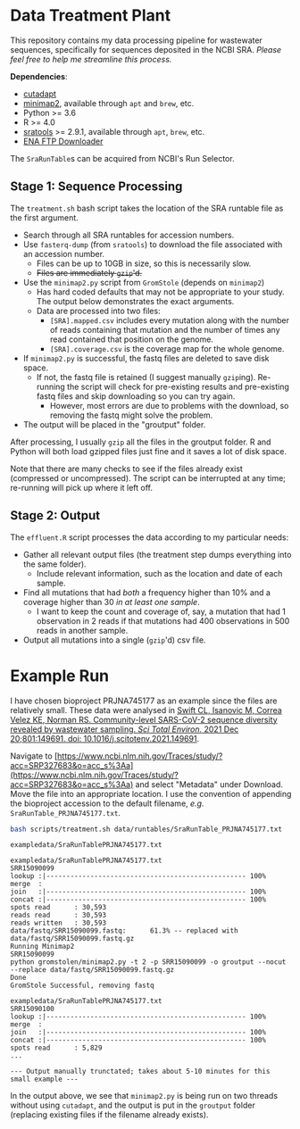 # Data Treatment Plant

This repository contains my data processing pipeline for wastewater sequences, specifically for sequences deposited in the NCBI SRA. *Please feel free to help me streamline this process.*

**Dependencies**:

- [cutadapt](https://cutadapt.readthedocs.io/en/stable/)
- [minimap2](https://github.com/lh3/minimap2), available through `apt` and `brew`, etc.
- Python >= 3.6
- R >= 4.0
- [sratools](https://github.com/ncbi/sra-tools) >= 2.9.1, available through `apt`, `brew`, etc.
- [ENA FTP Downloader](https://github.com/enasequence/ena-ftp-downloader/)

The `SraRunTable`s can be acquired from NCBI's Run Selector. 

## Stage 1: Sequence Processing

The `treatment.sh` bash script takes the location of the SRA runtable file as the first argument.

- Search through all SRA runtables for accession numbers.
- Use `fasterq-dump` (from `sratools`) to download the file associated with an accession number.
    - Files can be up to 10GB in size, so this is necessarily slow.
    - ~~Files are immediately `gzip`'d.~~
- Use the `minimap2.py` script from `GromStole` (depends on `minimap2`)
    - Has hard coded defaults that may not be appropriate to your study. The output below demonstrates the exact arguments.
    - Data are processed into two files:
        - `[SRA].mapped.csv` includes every mutation along with the number of reads containing that mutation and the number of times any read contained that position on the genome.
        - `[SRA].coverage.csv` is the coverage map for the whole genome.
- If `minimap2.py` is successful, the fastq files are deleted to save disk space.
    - If not, the fastq file is retained (I suggest manually `gzip`ing). Re-running the script will check for pre-existing results and pre-existing fastq files and skip downloading so you can try again. 
        - However, most errors are due to problems with the download, so removing the fastq might solve the problem.
- The output will be placed in the "groutput" folder. 

After processing, I usually `gzip` all the files in the groutput folder. R and Python will both load gzipped files just fine and it saves a lot of disk space.

Note that there are many checks to see if the files already exist (compressed or uncompressed). The script can be interrupted at any time; re-running will pick up where it left off.

## Stage 2: Output

The `effluent.R` script processes the data according to my particular needs:

- Gather all relevant output files (the treatment step dumps everything into the same folder).
    - Include relevant information, such as the location and date of each sample.
- Find all mutations that had *both* a frequency higher than 10% and a coverage higher than 30 *in at least one sample*.
    - I want to keep the count and coverage of, say, a mutation that had 1 observation in 2 reads if that mutations had 400 observations in 500 reads in another sample. 
- Output all mutations into a single (`gzip`'d) csv file.

# Example Run

I have chosen bioproject PRJNA745177 as an example since the files are relatively small. These data were analysed in [Swift CL, Isanovic M, Correa Velez KE, Norman RS. Community-level SARS-CoV-2 sequence diversity revealed by wastewater sampling. *Sci Total Environ.* 2021 Dec 20;801:149691. doi: 10.1016/j.scitotenv.2021.149691](https://www.ncbi.nlm.nih.gov/pmc/articles/PMC8372435/).

Navigate to [https://www.ncbi.nlm.nih.gov/Traces/study/?acc=SRP327683&o=acc_s%3Aa](https://www.ncbi.nlm.nih.gov/Traces/study/?acc=SRP327683&o=acc_s%3Aa) and select "Metadata" under Download. Move the file into an appropriate location. I use the convention of appending the bioproject accession to the default filename, *e.g.* `SraRunTable_PRJNA745177.txt`.

```sh
bash scripts/treatment.sh data/runtables/SraRunTable_PRJNA745177.txt
```

```
exampledata/SraRunTablePRJNA745177.txt

exampledata/SraRunTablePRJNA745177.txt
SRR15090099
lookup :|-------------------------------------------------- 100%   
merge  : 
join   :|-------------------------------------------------- 100%   
concat :|-------------------------------------------------- 100%   
spots read      : 30,593
reads read      : 30,593
reads written   : 30,593
data/fastq/SRR15090099.fastq:      61.3% -- replaced with data/fastq/SRR15090099.fastq.gz
Running Minimap2
SRR15090099
python gromstolen/minimap2.py -t 2 -p SRR15090099 -o groutput --nocut --replace data/fastq/SRR15090099.fastq.gz
Done
GromStole Successful, removing fastq

exampledata/SraRunTablePRJNA745177.txt
SRR15090100
lookup :|-------------------------------------------------- 100%   
merge  : 
join   :|-------------------------------------------------- 100%   
concat :|-------------------------------------------------- 100%   
spots read      : 5,829
...

--- Output manually trunctated; takes about 5-10 minutes for this small example ---
```

In the output above, we see that `minimap2.py` is being run on two threads without using `cutadapt`, and the output is put in the `groutput` folder (replacing existing files if the filename already exists). 


